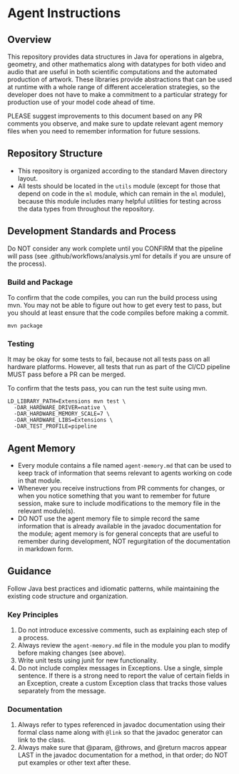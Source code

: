 # Agent Instructions

## Overview
This repository provides data structures in Java for operations in algebra, geometry, and
other mathematics along with datatypes for both video and audio that are useful in both
scientific computations and the automated production of artwork. These libraries provide
abstractions that can be used at runtime with a whole range of different acceleration
strategies, so the developer does not have to make a commitment to a particular strategy
for production use of your model code ahead of time.

PLEASE suggest improvements to this document based on any PR comments you observe,
and make sure to update relevant agent memory files when you need to remember information
for future sessions.

## Repository Structure
- This repository is organized according to the standard Maven directory layout.
- All tests should be located in the `utils` module (except for those that depend on code in the
  `ml` module, which can remain in the `ml` module), because this module includes many helpful
  utilities for testing across the data types from throughout the repository.


## Development Standards and Process

Do NOT consider any work complete until you CONFIRM that the pipeline will pass
(see .github/workflows/analysis.yml for details if you are unsure of the process).

### Build and Package

To confirm that the code compiles, you can run the build process using mvn.
You may not be able to figure out how to get every test to pass, but you should
at least ensure that the code compiles before making a commit.

```shell
mvn package
```

### Testing
It may be okay for some tests to fail, because not all tests pass on all hardware platforms.
However, all tests that run as part of the CI/CD pipeline MUST pass before a PR can be merged.

To confirm that the tests pass, you can run the test suite using mvn.

```shell
LD_LIBRARY_PATH=Extensions mvn test \
  -DAR_HARDWARE_DRIVER=native \
  -DAR_HARDWARE_MEMORY_SCALE=7 \
  -DAR_HARDWARE_LIBS=Extensions \
  -DAR_TEST_PROFILE=pipeline
```


## Agent Memory
- Every module contains a file named `agent-memory.md` that can be used to keep track of
  information that seems relevant to agents working on code in that module.
- Whenever you receive instructions from PR comments for changes, or when you notice something
  that you want to remember for future session, make sure to include modifications to the memory
  file in the relevant module(s).
- DO NOT use the agent memory file to simple record the same information that is already available
  in the javadoc documentation for the module; agent memory is for general concepts that are useful
  to remember during development, NOT regurgitation of the documentation in markdown form.


## Guidance
Follow Java best practices and idiomatic patterns, while maintaining the existing code structure and organization.

### Key Principles
1. Do not introduce excessive comments, such as explaining each step of a process.
2. Always review the `agent-memory.md` file in the module you plan to modify before making changes (see above).
3. Write unit tests using junit for new functionality.
4. Do not include complex messages in Exceptions. Use a single, simple sentence.
   If there is a strong need to report the value of certain fields in an Exception, create a
   custom Exception class that tracks those values separately from the message.

### Documentation
1. Always refer to types referenced in javadoc documentation using their formal class name
   along with `@link` so that the javadoc generator can link to the class.
2. Always make sure that @param, @throws, and @return macros appear LAST in the javadoc
   documentation for a method, in that order; do NOT put examples or other text after these.